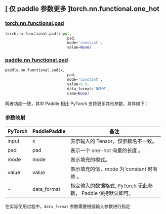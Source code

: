## [ 仅 paddle 参数更多 ]torch.nn.functional.one_hot

### [torch.nn.functional.pad](https://pytorch.org/docs/stable/generated/torch.nn.functional.pad.html)

```python
torch.nn.functional.pad(input,
                            pad,
                            mode='constant',
                            value=None)
```

### [paddle.nn.functional.pad](https://www.paddlepaddle.org.cn/documentation/docs/zh/api/paddle/nn/functional/pad_cn.html#pad)

```python
paddle.nn.functional.pad(x,
                            pad,
                            mode='constant',
                            value=0.0,
                            data_format='NCHW',
                            name=None)
```

两者功能一致，其中 Paddle 相比 PyTorch 支持更多其他参数，具体如下：

### 参数映射
| PyTorch       | PaddlePaddle | 备注                                                   |
| ------------- | ------------ | ------------------------------------------------------ |
| input          | x         | 表示输入的 Tensor，仅参数名不一致。                                     |
| pad          | pad         | 表示一个 one-hot 向量的长度 。                                     |
| mode          | mode         | 表示填充的模式。                                     |
| value          | value         | 表示填充的值，mode 为'constant'时有效 。                |
| -        | data_format |  指定输入的数据格式, PyTorch 无此参数， Paddle 保持默认即可。 |

在实际使用过程中，`data_format` 参数需要根据输入参数进行指定
